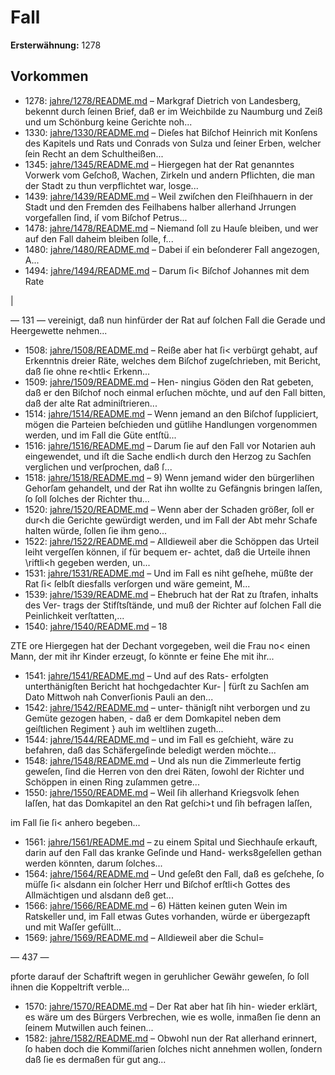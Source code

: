 # Fall

**Ersterwähnung:** 1278

## Vorkommen
- 1278: [jahre/1278/README.md](../jahre/1278/README.md) – Markgraf Dietrich von Landesberg, bekennt durch ſeinen
Brief, daß er im Weichbilde zu Naumburg und Zeiß und
um Schönburg keine Gerichte noh...
- 1330: [jahre/1330/README.md](../jahre/1330/README.md) – Dieſes hat Biſchof Heinrich mit Konſens des Kapitels und
Rats und Conrads von Sulza und ſeiner Erben, welcher
ſein Recht an dem Schultheißen...
- 1345: [jahre/1345/README.md](../jahre/1345/README.md) – Hiergegen hat der Rat genanntes Vorwerk vom
Geſchoß, Wachen, Zirkeln und andern Pflichten, die man
der Stadt zu thun verpflichtet war, losge...
- 1439: [jahre/1439/README.md](../jahre/1439/README.md) – Weil zwiſchen den Fleiſhhauern in der Stadt und
den Fremden des Feilhabens halber allerhand Jrrungen
vorgefallen ſind, iſ vom Biſchof Petrus...
- 1478: [jahre/1478/README.md](../jahre/1478/README.md) – Niemand ſoll zu Hauſe bleiben, und wer auf den Fall
daheim bleiben ſolle, f...
- 1480: [jahre/1480/README.md](../jahre/1480/README.md) – Dabei iſ ein beſonderer Fall angezogen,
A...
- 1494: [jahre/1494/README.md](../jahre/1494/README.md) – Darum ſi< Biſchof Johannes mit dem Rate

|


— 131 —
vereinigt, daß nun hinfürder der Rat auf ſolchen Fall die
Gerade und Heergewette nehmen...
- 1508: [jahre/1508/README.md](../jahre/1508/README.md) – Reiße
aber hat ſi< verbürgt gehabt, auf Erkenntnis dreier Räte,
welches dem Biſchof zugeſchrieben, mit Bericht, daß ſie
ohne re<htli< Erkenn...
- 1509: [jahre/1509/README.md](../jahre/1509/README.md) – Hen-
ningius Göden den Rat gebeten, daß er den Biſchof noch
einmal erſuchen möchte, und auf den Fall bitten, daß der
alte Rat adminiſtrieren...
- 1514: [jahre/1514/README.md](../jahre/1514/README.md) – Wenn jemand an den Biſchof ſuppliciert, mögen die
Parteien beſchieden und gütlihe Handlungen vorgenommen
werden, und im Fall die Güte entſtü...
- 1516: [jahre/1516/README.md](../jahre/1516/README.md) – Darum ſie auf den Fall vor Notarien
auh eingewendet, und iſt die Sache endli<h durch den
Herzog zu Sachſen verglichen und verſprochen, daß ſ...
- 1518: [jahre/1518/README.md](../jahre/1518/README.md) – 9) Wenn jemand wider den bürgerlihen Gehorſam
gehandelt, und der Rat ihn wollte zu Gefängnis bringen
laſſen, ſo ſoll ſolches der Richter thu...
- 1520: [jahre/1520/README.md](../jahre/1520/README.md) – Wenn aber der
Schaden größer, ſoll er dur<h die Gerichte gewürdigt
werden, und im Fall der Abt mehr Schafe halten würde,
ſollen ſie ihm geno...
- 1522: [jahre/1522/README.md](../jahre/1522/README.md) – Alldieweil aber die Schöppen
das Urteil leiht vergeſſen können, iſ für bequem er-
achtet, daß die Urteile ihnen \riftli<h gegeben werden,
un...
- 1531: [jahre/1531/README.md](../jahre/1531/README.md) – Und im Fall es niht geſhehe, müßte
der Rat ſi< ſelbſt diesfalls verſorgen und wäre gemeint,
M...
- 1539: [jahre/1539/README.md](../jahre/1539/README.md) – Ehebruch hat der Rat zu ſtrafen, inhalts des Ver-
trags der Stifſtsſtände, und muß der Richter auf ſolchen
Fall die Peinlichkeit verſtatten,...
- 1540: [jahre/1540/README.md](../jahre/1540/README.md) – 18


ZTE ore
Hiergegen hat der Dechant vorgegeben, weil die Frau no<
einen Mann, der mit ihr Kinder erzeugt, ſo könnte er
feine Ehe mit ihr...
- 1541: [jahre/1541/README.md](../jahre/1541/README.md) – Und auf des Rats-
erfolgten unterthänigſten Bericht hat hochgedachter Kur- |
fürſt zu Sachſen am Dato Mittwoh nah Converſionis
Pauli an den...
- 1542: [jahre/1542/README.md](../jahre/1542/README.md) – unter-
thänigſt niht verborgen und zu Gemüte gezogen haben, -
daß er dem Domkapitel neben dem geiſtlichen Regiment }
auh im weltlihen zugeth...
- 1544: [jahre/1544/README.md](../jahre/1544/README.md) – und im Fall es geſchieht,
wäre zu befahren, daß das Schäfergeſinde beledigt werden
möchte...
- 1548: [jahre/1548/README.md](../jahre/1548/README.md) – Und als nun die Zimmerleute fertig geweſen, ſind die
Herren von den drei Räten, ſowohl der Richter und
Schöppen in einen Ring zuſammen getre...
- 1550: [jahre/1550/README.md](../jahre/1550/README.md) – Weil ſih allerhand Kriegsvolk ſehen laſſen, hat das
Domkapitel an den Rat geſchi>t und ſih befragen laſſen,

im Fall ſie ſi< anhero begeben...
- 1561: [jahre/1561/README.md](../jahre/1561/README.md) – zu einem Spital und Siechhauſe
erkauft, darin auf den Fall das kranke Geſinde und Hand-
werks8geſellen gethan werden könnten, darum ſolches...
- 1564: [jahre/1564/README.md](../jahre/1564/README.md) – Und geſeßt den
Fall, daß es geſchehe, ſo müſſe ſi< alsdann ein ſolcher
Herr und Biſchof erſtli<h Gottes des Allmächtigen und
alsdann deß get...
- 1566: [jahre/1566/README.md](../jahre/1566/README.md) – 6) Hätten keinen guten Wein im Ratskeller und, im
Fall etwas Gutes vorhanden, würde er übergezapft und
mit Waſſer gefüllt...
- 1569: [jahre/1569/README.md](../jahre/1569/README.md) – Alldieweil aber die Schul=


— 437 —

pforte darauf der Schaftrift wegen in geruhlicher Gewähr
geweſen, ſo ſoll ihnen die Koppeltrift verble...
- 1570: [jahre/1570/README.md](../jahre/1570/README.md) – Der Rat aber hat ſih hin-
wieder erklärt, es wäre um des Bürgers Verbrechen, wie
es wolle, inmaßen ſie denn an ſeinem Mutwillen auch
feinen...
- 1582: [jahre/1582/README.md](../jahre/1582/README.md) – Obwohl nun der Rat
allerhand erinnert, ſo haben doch die Kommiſſarien ſolches
nicht annehmen wollen, ſondern daß ſie es dermaßen für
gut ang...
